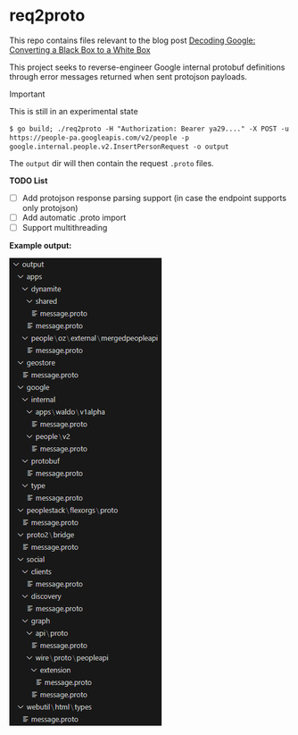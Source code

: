 
# req2proto

This repo contains files relevant to the blog post [Decoding Google: Converting a Black Box to a White Box](https://brutecat.com/articles/decoding-google)

This project seeks to reverse-engineer Google internal protobuf definitions through error messages returned when sent protojson payloads.

> [!IMPORTANT]  
> This is still in an experimental state

```
$ go build; ./req2proto -H "Authorization: Bearer ya29...." -X POST -u https://people-pa.googleapis.com/v2/people -p google.internal.people.v2.InsertPersonRequest -o output
```

The `output` dir will then contain the request `.proto` files.


**TODO List**
- [ ] Add protojson response parsing support (in case the endpoint supports only protojson)
- [ ] Add automatic .proto import
- [ ] Support multithreading

**Example output:**

![req2proto output](./static/images/req2proto_output.png "Example req2proto output")
